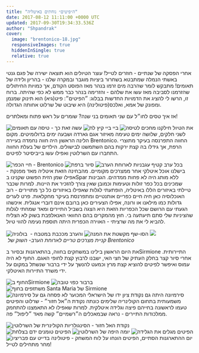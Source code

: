 ```yaml
---
title: "ה״פיטים״ נוחתים באיטליה"
date: 2017-08-12 11:11:00 +0000 UTC
updated: 2017-09-30T19:34:33.536Z
author: "Shpandrak"
cover:
  image: "brentonico-18.jpg"
  responsiveImages: true
  hiddenInSingle: true
  relative: true
---
```


אחרי הפסקה של שנתיים - חוזרים לטייל! עוצר הטיולים הוא תוצאה ישירה של פגם גנטי באשתי הנמלה שמתבטא בשחרור ביציות מוגבר ובמקרה שלנו - בהריון ולידה של תאומים! מתבקש לומר שהרבה מים זרמו בנהר מאז הפוסט הקודם, אך כמויות החיתולים שהזרמנו לסביבה מאז עשו את שלהם - והזרימה בנהר כבר ממש לא כפי שהיתה. ברוח זו, הרשו לי להציג את הדמויות החדשות בבלוג: ״הפיטים״: פיט(גיא) הוא תינוק שמנמן ומפונק של אמא, ואלכס(פיטולינה) היא שיבוט של שרלוט אחותה הגדולה.

אז איך טסים לחו״ל עם שני תאומים בני שנה? שומרים על ראש פתוח ומאלתרים!

![](flyingToItaly-9.jpg "עשה זאת כך - טיסה עם תאומים")
![](flyingToItaly-1.jpg "ביי ביי קיץ לח")
![](flyingToItaly-3.jpg "מחכים לטיסה")
את הטיול חילקנו לשני חלקים, שלושה ימים טעימה מאיזור אגם גארדה ושבעה ימים בדולומיטים. מקום הלינה הראשון היה חווה נחמדה בעיירה Brentonico. החווה התפרנסה בעיקר מתוצרי הרפת, אך גידלו בה קצת ירקות בהם השתמשנו לבישולים. הילדים של בעלת החווה התחברו עם השרלוטין ואפילו עשו בייביסיטר לפיטים.

![](brentonico-18.jpg "חיי הכפר - Brentonico")
![](brentonico-5.jpg "סיור ברפת")
![](brentonico-6.jpg "קטיף עגבניות לארוחת הערב")
בכל ערב בישלנו אוכל איטלקי אחר ממצרכים מקומיים. מהבחינה הזאת איטליה מאד מפנקת - אפילו שמן הזית הפשוט שקנינו בSpar ללא מותג היה לא פחות ממדהים. הגבינות שמכינים בכל כפר זולות וטעימות וכמובן שאין צורך להזכיר את היינות. למרות שכבר טיילתי באיזורים הללו באיטליה, הופתעתי לגלות שאפילו באיזורים כל כך מתויירים - רוב האוכלוסיה כאן חיה חיים כפריים אותנטיים ומתפרנסת בעיקר מחקלאות. פרט לערים גדולות כמו מילאנו או ורונה, אפילו הצעירים כאן ברובם אינם דוברי אנגלית. איכשהו הגעתי עם הרושם שכל הכפריות הזאת היא הצגה בשביל התיירים ומאד שמחתי לגלות שהציניות שלי סתם תיעתעה בי. חוץ מהמקרים בהם החוואי האנאלפבת בשוק לא הצליח להביא לי את מה שרציתי - האוירה הכפרית היתה תוספת נעימה להווי טיול.

![](brentonico-7.jpg "והערב מככבת במטבח -  בולוניה")
![](brentonico-9.jpg "הסו-שף מקשטת את המנה")
![](brentonico-10.jpg)  
 *קניית מצרכים טריים לארוחת הערב- השוק של Brentonico*

את היום הראשון בילינו במשחקים בחווה, בהתארגנות ובסיור בSirmione התיירותית. אחרי סיור קצר בחלק העתיק של חצי האי, ישבנו לרבוץ קצת לחופי האגם. החוף לא היה עמוס ואיפשר לפיטים להוציא קצת מרץ וכמעט להנשך על ידי ברבור שנשתל במקום על ידי משרד התיירות האיטלקי.

![](sirmione-1.jpg "החוף בSirmione")
![](sirmione-10.jpg "ברבור כפוי טובה")
![](sirmione-11.jpg "משתזפים בחוף Santa Maria של Sirmione")
![](brentonico-3.jpg "ידו של הישראלי המכוער לא פסחה גם על סירמיונה")
סירמיונה היתה גם נקודת ציון משמעותית בתחום הקולינריה שלימים כונתה נקודת ה״אל חזור״ - שרלוט והפיטים טעמו לראשונה בחייהם פיצה וגלידה איטלקית. למרות שאפילו לא התאמצנו להתחמק ממלכודות התיירים - נראה שבמאכלים ה״רשמיים״ קשה מאד ״ליפול״ פה.

![](sirmione-12.jpg "נקודת האל חזור - הסינגולריות הקולינרית של השרלוטין")
![](sirmione-13.jpg "הפיטים טומנים ידם בצלחת")
![](sirmione-4.jpg "יומה היפה של השרלוטין")
![](sirmione-6.jpg "הפיטים מגלים את הגלידה")
![](sirmione-14.jpg "פיטולינה בדייט עם פבריציו")
יום ההתארגנות הסתיים, הפיטים הונחו על לוח המשחק - מחר מתחילים לטייל!
